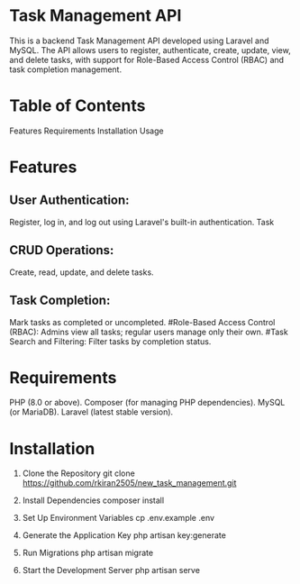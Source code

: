 # Task Management API 
This is a backend Task Management API developed using Laravel and MySQL. The API allows users to register, authenticate, create, update, view, and delete tasks, with support for Role-Based Access Control (RBAC) and task completion management.

# Table of Contents
Features
Requirements
Installation
Usage

# Features
## User Authentication: 
Register, log in, and log out using Laravel's built-in authentication.
Task 
## CRUD Operations: 
Create, read, update, and delete tasks.
## Task Completion:
 Mark tasks as completed or uncompleted.
#Role-Based Access Control (RBAC):
 Admins view all tasks; regular users manage only their own.
#Task Search and Filtering:
 Filter tasks by completion status.

# Requirements

PHP (8.0 or above).
Composer (for managing PHP dependencies).
MySQL (or MariaDB).
Laravel (latest stable version).

# Installation
1. Clone the Repository
git clone https://github.com/rkiran2505/new_task_management.git

2. Install Dependencies
composer install

3. Set Up Environment Variables
cp .env.example .env 

4. Generate the Application Key
php artisan key:generate

5. Run Migrations
php artisan migrate 

6. Start the Development Server
php artisan serve